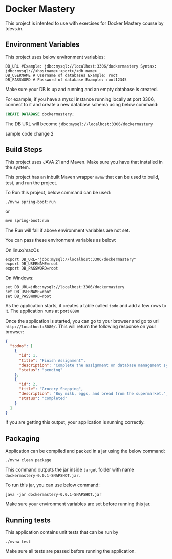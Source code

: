 # Docker Mastery

This project is intented to use with exercises for Docker Mastery course by tdevs.in.

## Environment Variables

This project uses below environment variables:
```shell
DB_URL #Example: jdbc:mysql://localhost:3306/dockermastery Syntax: jdbc:mysql://<hostname>:<port>/<db_name>
DB_USERNAME # Username of databases Example: root
DB_PASSWORD # Password of database Example: root12345
```

Make sure your DB is up and running and an empty database is created.

For example, if you have a mysql instance running locally at port 3306, connect to it and create a new database schema using below command:
```sql
CREATE DATABASE dockermastery;
```

The DB URL will become `jdbc:mysql://localhost:3306/dockermastery`

sample code change 2

## Build Steps

This project uses JAVA 21 and Maven. Make sure you have that installed in the system.

This project has an inbuilt Maven wrapper `mvnw` that can be used to build, test, and run the project.

To Run this project, below command can be used:
```shell
./mvnw spring-boot:run
```
or
```shell
mvn spring-boot:run
```

The Run will fail if above environment variables are not set. 

You can pass these environment variables as below:

On linux/macOs
```shell
export DB_URL="jdbc:mysql://localhost:3306/dockermastery"
export DB_USERNAME=root
export DB_PASSWORD=root
```

On Windows:
```batch
set DB_URL=jdbc:mysql://localhost:3306/dockermastery
set DB_USERNAME=root
set DB_PASSWORD=root
```

As the application starts, it creates a table called `todo` and add a few rows to it.
The application runs at port `8080`

Once the application is started, you can go to your browser and go to url `http://localhost:8080/`. This will return the following response on your browser:
```json
{
  "todos": [
    {
      "id": 1,
      "title": "Finish Assignment",
      "description": "Complete the assignment on database management systems.",
      "status": "pending"
    },
    {
      "id": 2,
      "title": "Grocery Shopping",
      "description": "Buy milk, eggs, and bread from the supermarket.",
      "status": "completed"
    }
  ]
}
```

If you are getting this output, your application is running correctly.

## Packaging

Application can be compiled and packed in a jar using the below command:
```shell
./mvnw clean package
```

This command outputs the jar inside `target` folder with name `dockermastery-0.0.1-SNAPSHOT.jar`.

To run this jar, you can use below command:

```shell
java -jar dockermastery-0.0.1-SNAPSHOT.jar
```
Make sure your environment variables are set before running this jar. 

## Running tests

This application contains unit tests that can be run by 
```shell
./mvnw test
```

Make sure all tests are passed before running the application.